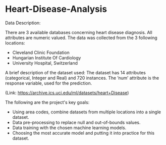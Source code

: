 # Heart-Disease-Analysis

Data Description:

There are 3 available databases concerning heart disease diagnosis. All attributes are numeric valued. The data was collected from the 3 following locations: 
<ul>
  <li>Cleveland Clinic Foundation</li>
  <li>Hungarian Institute Of Cardiology</li>
  <li>University Hospital, Switzerland</li>
</ul>

A brief description of the dataset used: The dataset has 14 attributes (categorical, Integer and Real) and 720 instances. The ’num’ attribute is the response variable, used for the prediction.

(Link: https://archive.ics.uci.edu/ml/datasets/heart+Disease)

<p>The following are the project's key goals:</p>
<ul>
  <li>Using area codes, combine datasets from multiple locations into a single dataset.</li>
  <li>Data pre-processing to replace null and out-of-bounds values.</li>
  <li>Data training with the chosen machine learning models.</li>
  <li>Choosing the most accurate model and putting it into practice for this dataset.</li>
</ul>
